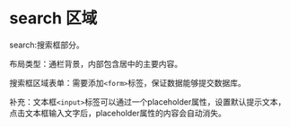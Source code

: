 # search 区域

search:搜索框部分。

布局类型：通栏背景，内部包含居中的主要内容。

搜索框区域表单：需要添加`<form>`标签，保证数据能够提交数据库。

补充：文本框`<input>`标签可以通过一个placeholder属性，设置默认提示文本，点击文本框输入文字后，placeholder属性的内容会自动消失。
